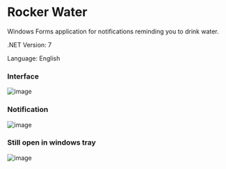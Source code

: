 # Rocker Water

Windows Forms application for notifications reminding you to drink water.

.NET Version: 7

Language: English

### Interface 
![image](https://user-images.githubusercontent.com/57970226/162831044-ac4a13d1-b03e-43ac-bfd3-3a4b93c8b448.png)

### Notification 
![image](https://github.com/raulmarciano/Rocket.Water/assets/57970226/943e7f2a-77b0-49ea-b0e8-087360108c72)

### Still open in windows tray
![image](https://github.com/raulmarciano/Rocket.Water/assets/57970226/f0a7cbc9-c063-4acd-b6bd-2e9377918b5a)
